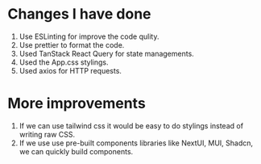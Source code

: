 # Changes I have done

1. Use ESLinting for improve the code qulity.
2. Use prettier to format the code.
3. Used TanStack React Query for state managements.
4. Used the App.css stylings.
5. Used axios for HTTP requests.

# More improvements
1. If we can use tailwind css it would be easy to do stylings instead of writing raw CSS.
2. If we use use pre-built components libraries like NextUI, MUI, Shadcn, we can quickly build components.